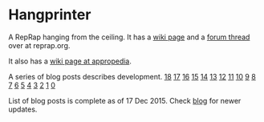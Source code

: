Hangprinter
===========

A RepRap hanging from the ceiling. It has a [wiki page](http://reprap.org/wiki/Hangprinter) and a [forum thread](http://forums.reprap.org/read.php?178,344022,355803) over at reprap.org.

It also has a [wiki page at appropedia](http://appropedia.org/Clerck,_a_RepRap_3D_printer_hanging_from_the_ceiling).

A series of blog posts describes development.
[18](http://vitana.se/opr3d/tbear/index.html#hangprinter_project_18)
[17](http://vitana.se/opr3d/tbear/index.html#hangprinter_project_17)
[16](http://vitana.se/opr3d/tbear/index.html#hangprinter_project_16)
[15](http://vitana.se/opr3d/tbear/index.html#hangprinter_project_15)
[14](http://vitana.se/opr3d/tbear/index.html#hangprinter_project_14)
[13](http://vitana.se/opr3d/tbear/index.html#hangprinter_project_13)
[12](http://vitana.se/opr3d/tbear/index.html#hangprinter_project_12)
[11](http://vitana.se/opr3d/tbear/index.html#hangprinter_project_11)
[10](http://vitana.se/opr3d/tbear/index.html#hangprinter_project_10)
[9](http://vitana.se/opr3d/tbear/index.html#hangprinter_project_9)
[8](http://vitana.se/opr3d/tbear/index.html#hangprinter_project_8)
[7](http://vitana.se/opr3d/tbear/index.html#hangprinter_project_7)
[6](http://vitana.se/opr3d/tbear/index.html#hangprinter_project_6)
[5](http://vitana.se/opr3d/tbear/index.html#hangprinter_project_5)
[4](http://vitana.se/opr3d/tbear/index.html#hangprinter_project_4)
[3](http://vitana.se/opr3d/tbear/index.html#hangprinter_project_3)
[2](http://vitana.se/opr3d/tbear/index.html#hangprinter_project_2)
[1](http://vitana.se/opr3d/tbear/index.html#Slideprinter_Update)
[0](http://vitana.se/opr3d/tbear/index.html#Hangprinter)

List of blog posts is complete as of 17 Dec 2015. Check [blog](http://vitana.se/opr3d/tbear)
for newer updates.
